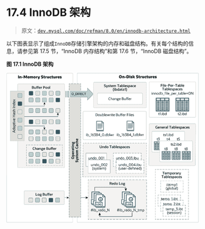 # 17.4 InnoDB 架构

> 原文：[`dev.mysql.com/doc/refman/8.0/en/innodb-architecture.html`](https://dev.mysql.com/doc/refman/8.0/en/innodb-architecture.html)

以下图表显示了组成`InnoDB`存储引擎架构的内存和磁盘结构。有关每个结构的信息，请参见第 17.5 节，“InnoDB 内存结构”和第 17.6 节，“InnoDB 磁盘结构”。

**图 17.1 InnoDB 架构**

![InnoDB 架构图显示内存和磁盘结构。内存结构包括缓冲池、自适应哈希索引、变更缓冲区和日志缓冲区。磁盘结构包括表空间、重做日志和双写缓冲区文件。](img/b0489a6244496f707947f03dd0f338bc.png)

